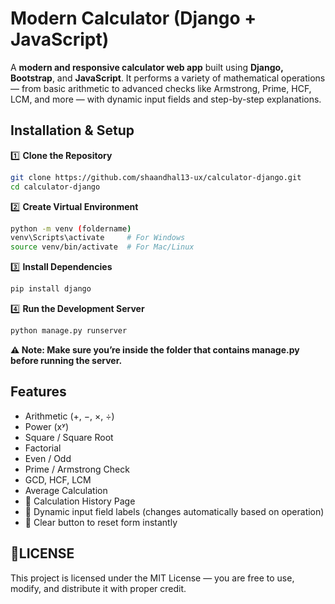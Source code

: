 # Modern Calculator (Django + JavaScript)
A **modern and responsive calculator web app** built using **Django, Bootstrap**, and **JavaScript**.
It performs a variety of mathematical operations — from basic arithmetic to advanced checks like Armstrong, Prime, HCF, LCM, and more — with dynamic input fields and step-by-step explanations.

## Installation & Setup
1️⃣ **Clone the Repository**
```bash
git clone https://github.com/shaandhal13-ux/calculator-django.git
cd calculator-django
```

2️⃣ **Create Virtual Environment**
```bash
python -m venv (foldername)
venv\Scripts\activate     # For Windows
source venv/bin/activate  # For Mac/Linux
```

3️⃣ **Install Dependencies**
```bash
pip install django
```

4️⃣  **Run the Development Server**
```bash
python manage.py runserver
```
**⚠️ Note: Make sure you’re inside the folder that contains manage.py before running the server.**

## Features
  - Arithmetic (+, −, ×, ÷)
  - Power (xʸ)
  - Square / Square Root
  - Factorial
  - Even / Odd
  - Prime / Armstrong Check
  - GCD, HCF, LCM
  - Average Calculation
- 💾 Calculation History Page
- 🎨 Dynamic input field labels (changes automatically based on operation)
- 🧹 Clear button to reset form instantly

## 📄LICENSE
This project is licensed under the MIT License — you are free to use, modify, and distribute it with proper credit.
